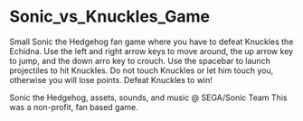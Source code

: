 # Sonic_vs_Knuckles_Game
Small Sonic the Hedgehog fan game where you have to defeat Knuckles the Echidna.
Use the left and right arrow keys to move around, the up arrow key to jump, and the down arro key to crouch.
Use the spacebar to launch projectiles to hit Knuckles.  Do not touch Knuckles or let him touch you, otherwise you will lose points.
Defeat Knuckles to win!

Sonic the Hedgehog, assets, sounds, and music @ SEGA/Sonic Team
This was a non-profit, fan based game.
